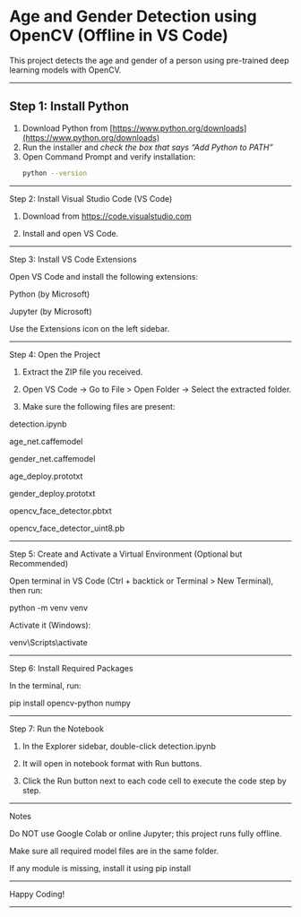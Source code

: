  # Age and Gender Detection using OpenCV (Offline in VS Code)

This project detects the age and gender of a person using pre-trained deep learning models with OpenCV.

---

## Step 1: Install Python

1. Download Python from [https://www.python.org/downloads](https://www.python.org/downloads)
2. Run the installer and *check the box that says “Add Python to PATH”*
3. Open Command Prompt and verify installation:
   ```bash
   python --version


---

Step 2: Install Visual Studio Code (VS Code)

1. Download from https://code.visualstudio.com


2. Install and open VS Code.




---

Step 3: Install VS Code Extensions

Open VS Code and install the following extensions:

Python (by Microsoft)

Jupyter (by Microsoft)


Use the Extensions icon on the left sidebar.


---

Step 4: Open the Project

1. Extract the ZIP file you received.


2. Open VS Code → Go to File > Open Folder → Select the extracted folder.


3. Make sure the following files are present:

detection.ipynb

age_net.caffemodel

gender_net.caffemodel

age_deploy.prototxt

gender_deploy.prototxt

opencv_face_detector.pbtxt

opencv_face_detector_uint8.pb





---

Step 5: Create and Activate a Virtual Environment (Optional but Recommended)

Open terminal in VS Code (Ctrl + backtick or Terminal > New Terminal), then run:

python -m venv venv

Activate it (Windows):

venv\Scripts\activate


---

Step 6: Install Required Packages

In the terminal, run:

pip install opencv-python numpy


---

Step 7: Run the Notebook

1. In the Explorer sidebar, double-click detection.ipynb


2. It will open in notebook format with Run buttons.


3. Click the Run button next to each code cell to execute the code step by step.




---

Notes

Do NOT use Google Colab or online Jupyter; this project runs fully offline.

Make sure all required model files are in the same folder.

If any module is missing, install it using pip install <module-name>



---

Happy Coding!

---
